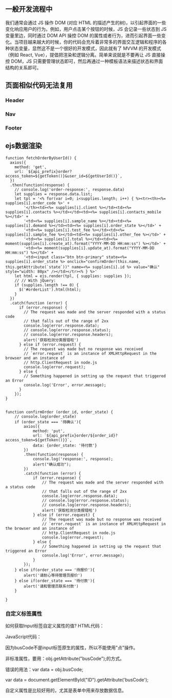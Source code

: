 ## 一般开发流程中
我们通常会通过 JS 操作 DOM (对应 HTML 的描述产生的树)，以引起界面的一些变化响应用户的行为。例如，用户点击某个按钮的时候，JS 会记录一些状态到 JS 变量里边，同时通过 DOM API 操控 DOM 的属性或者行为，进而引起界面一些变化。当项目越来越大的时候，你的代码会充斥着非常多的界面交互逻辑和程序的各种状态变量，显然这不是一个很好的开发模式，因此就有了 MVVM 的开发模式（例如 React, Vue），提倡把渲染和逻辑分离。简单来说就是不要再让 JS 直接操控 DOM，JS 只需要管理状态即可，然后再通过一种模板语法来描述状态和界面结构的关系即可。


## 页面相似代码无法复用
### Header
### Nav
### Footer

## ejs数据渲染
```
function fetchOrderByUserId() {
  axios({
    method: 'get',
    url: `${api_prefix}order?access_token=${getToken()}&user_id=${getUserId()}`,
  })
  .then(function(response) {
    // console.log('order-response:', response.data)
    let supplies = response.data.list;
    let tpl = '<% for(var i=0; i<supplies.length; i++) { %><tr><th><%= supplies[i].order_code %>' +
        '</th><td><%= supplies[i].client %></td><td><%= supplies[i].contacts %></td></td><td><%= supplies[i].contacts_mobile %></td>' +
        '<td><%= supplies[i].sample_name %></td><td><%= supplies[i].demand %></td><td><%= supplies[i].order_state %></td>' +
        '<td><%= supplies[i].test_fee %></td><td><%= supplies[i].sample_fee %></td><td><%= supplies[i].other_fee %></td>' +
        '<td><%= supplies[i].total %></td><td><%= moment(supplies[i].create_at).format("YYYY-MM-DD HH:mm:ss") %></td>' +
        '<td><%= moment(supplies[i].update_at).format("YYYY-MM-DD HH:mm:ss") %></td>' +
        '<td><input class="btn btn-primary" state=<%= supplies[i].order_state %> onclick="confirmOrder(this.name, this.getAttribute(`state`))" name=<%= supplies[i].id %> value="确认" style="width: 80px" /></td></tr><% } %>'
    let html = ejs.render(tpl, { supplies: supplies });
    // // With jQuery:
    if (supplies.length !== 0) {
      $('#orderList').html(html);
    }
  })
  .catch(function (error) {
      if (error.response) {
        // The request was made and the server responded with a status code
        // that falls out of the range of 2xx
        console.log(error.response.data);
        // console.log(error.response.status);
        // console.log(error.response.headers);
        alert('获取检测分类报错啦')
      } else if (error.request) {
        // The request was made but no response was received
        // `error.request` is an instance of XMLHttpRequest in the browser and an instance of
        // http.ClientRequest in node.js
        console.log(error.request);
      } else {
        // Something happened in setting up the request that triggered an Error
        console.log('Error', error.message);
      }
    });
}


function confirmOrder (order_id, order_state) {
    // console.log(order_state)
    if (order_state === '待确认'){
        axios({
            method: 'put',
            url: `${api_prefix}order/${order_id}?access_token=${getToken()}}`,
            data: {order_state: '待付款'}
        })
        .then(function(response) {
            console.log('response:', response);
            alert("确认成功");
        })
        .catch(function (error) {
            if (error.response) {
                // The request was made and the server responded with a status code
                // that falls out of the range of 2xx
                console.log(error.response.data);
                // console.log(error.response.status);
                // console.log(error.response.headers);
                alert('获取检测分类报错啦')
            } else if (error.request) {
                // The request was made but no response was received
                // `error.request` is an instance of XMLHttpRequest in the browser and an instance of
                // http.ClientRequest in node.js
                console.log(error.request);
            } else {
                // Something happened in setting up the request that triggered an Error
                console.log('Error', error.message);
            }
        });
    } else if(order_state === '待报价'){
        alert('请耐心等待管理员报价')
    } else if(order_state === '待付款'){
        alert('请和管理员联系付款')
    }

}
```
### 自定义标签属性
如何获取Input标签自定义属性的值?
HTML代码：
<input type="hidden" value="${Name?if_exists}" id='ID' busCode = "${busCode?if_exists}" />

JavaScript代码：

因为busCode不是input标签原生的属性，所以不能使用"点"操作。

非标准属性，要用：obj.getAttribute("busCode");的方式。

错误的用法：var data = obj.busCode;

var data = document.getElementById("ID").getAttribute('busCode');

自定义属性是比较好用的，尤其是表单中用来存放数据信息。


